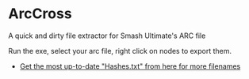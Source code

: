 # ArcCross
A quick and dirty file extractor for Smash Ultimate's ARC file

Run the exe, select your arc file, right click on nodes to export them.

* [Get the most up-to-date "Hashes.txt" from here for more filenames](https://github.com/ultimate-research/archive-hashes)
